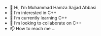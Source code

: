 - 👋 Hi, I’m Muhammad Hamza Sajjad Abbasi
- 👀 I’m interested in C++
- 🌱 I’m currently learning C++
- 💞️ I’m looking to collaborate on C++
- 📫 How to reach me ...

<!---
hamza-sajjad-aai/hamza-sajjad-aai is a ✨ special ✨ repository because its `README.md` (this file) appears on your GitHub profile.
You can click the Preview link to take a look at your changes.
--->
